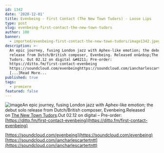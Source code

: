 ```yaml
---
id: 1342
date: '2020-12-01'
title: Evenbeing - First Contact (The New Town Tudors) - Loose Lips
type: post
slug: evenbeing-first-contact-the-new-town-tudors
author: 100
banner:
  - imported/evenbeing-first-contact-the-new-town-tudors/image1342.jpeg
description: >-
  An epic journey, fusing London jazz with Aphex-like emotion; the debut solo
  release from Dutch/British composer, Evenbeing. Released on&nbsp;The New Town
  Tudors. Out 02.12 on digital &#8211; Pre-order:
  https://ditto.fm/first-contact-evenbeing
  https://soundcloud.com/evenbeinghttps://soundcloud.com/iancharlescartertntt
  [...]Read More...
published: true
tags:
  - premiere
featured: false
---
```

![image](../imported/evenbeing-first-contact-the-new-town-tudors/image1342.jpeg)An epic journey, fusing London jazz with Aphex-like emotion; the debut solo release from Dutch/British composer, Evenbeing.Released on [The New Town Tudors](https://www.facebook.com/thenewtowntudors/).Out 02.12 on digital – Pre-order: [](https://slipperysounds.bandcamp.com/album/ss003-equus-rehd-raw-uncut)[](https://ditto.fm/first-contact-evenbeing)[https://ditto.fm/first-contact-evenbeing](https://ditto.fm/first-contact-evenbeing)

[https://soundcloud.com/evenbeing](https://soundcloud.com/evenbeing)  
[https://soundcloud.com/iancharlescartertntt](https://soundcloud.com/iancharlescartertntt)